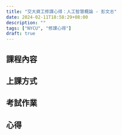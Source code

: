 ```yaml
---
title: "交大資工修課心得：人工智慧概論 - 彭文志"
date: 2024-02-11T18:58:29+08:00
description: ""
tags: ["NYCU", "修課心得"]
draft: true
---
```


## 課程內容



## 上課方式

## 考試作業

## 心得
